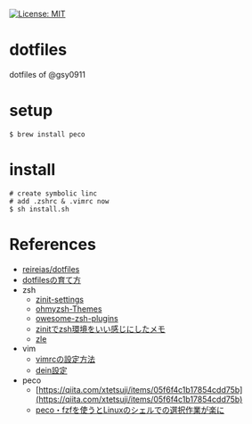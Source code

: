 
[![License: MIT](https://img.shields.io/badge/License-MIT-yellow.svg)](https://opensource.org/licenses/MIT)

# dotfiles
dotfiles of @gsy0911

# setup

```
$ brew install peco
```

# install

```
# create symbolic linc
# add .zshrc & .vimrc now
$ sh install.sh
```

# References

- [reireias/dotfiles](https://github.com/reireias/dotfiles)
- [dotfilesの育て方](https://qiita.com/reireias/items/b33b5c824a56dc89e1f7)
- zsh
    - [zinit-settings](https://ktrysmt.github.io/blog/switch-zgen-to-zinit/)
    - [ohmyzsh-Themes](https://github.com/ohmyzsh/ohmyzsh/wiki/Themes)
    - [owesome-zsh-plugins](https://github.com/unixorn/awesome-zsh-plugins)
    - [zinitでzsh環境をいい感じにしたメモ](https://qiita.com/crossroad0201/items/17270127732dc20fa8b2)
    - [zle](https://dev.classmethod.jp/articles/zsh-zle-introduction/)
- vim
    - [vimrcの設定方法](https://qiita.com/iwaseasahi/items/0b2da68269397906c14c)
    - [dein設定](https://knowledge.sakura.ad.jp/23248/)
- peco
    - [https://qiita.com/xtetsuji/items/05f6f4c1b17854cdd75b](https://qiita.com/xtetsuji/items/05f6f4c1b17854cdd75b)
    - [peco・fzfを使うとLinuxのシェルでの選択作業が楽に](https://www.kwbtblog.com/entry/2019/05/29/023911)